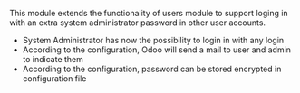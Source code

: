 This module extends the functionality of users module to support loging
in with an extra system administrator password in other user accounts.

- System Administrator has now the possibility to login in with any
  login
- According to the configuration, Odoo will send a mail to user and
  admin to indicate them
- According to the configuration, password can be stored encrypted in
  configuration file
